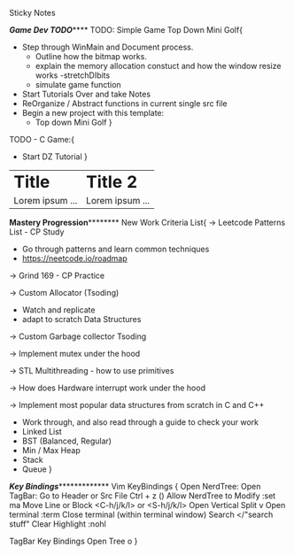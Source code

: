 Sticky Notes

*************************************Game Dev TODO*****************************************
TODO: Simple Game Top Down Mini Golf{
- Step through WinMain and Document process.
    - Outline how the bitmap works.
    - explain the memory allocation constuct and how the window resize works
     -stretchDIbits
     - simulate game function
- Start Tutorials Over and take Notes
- ReOrganize / Abstract functions in current single src file
- Begin a new project with this template:
   - Top down Mini Golf
  }

TODO - C Game:{
- Start DZ Tutorial
}

<table border="0">
 <tr>
    <td><b style="font-size:30px">Title</b></td>
    <td><b style="font-size:30px">Title 2</b></td>
 </tr>
 <tr>
    <td>Lorem ipsum ...</td>
    <td>Lorem ipsum ...</td>
 </tr>
</table>


********************************Mastery Progression****************************************
New Work Criteria List{
-> Leetcode Patterns List - CP Study
   - Go through patterns and learn common techniques
   - https://neetcode.io/roadmap


-> Grind 169 - CP Practice

-> Custom Allocator (Tsoding)
   - Watch and replicate
   - adapt to scratch Data Structures

-> Custom Garbage collector Tsoding

-> Implement mutex under the hood

-> STL Multithreading - how to use primitives

-> How does Hardware interrupt work under the hood

-> Implement most popular data structures from scratch in C and C++
   - Work through, and also read through a guide to check your work
   - Linked List
   - BST (Balanced, Regular)
   - Min / Max Heap
   - Stack
   - Queue
}

*********************************Key Bindings**********************************************
Vim KeyBindings
{
Open NerdTree:                                                     <F2>
Open TagBar:                                                         <F8>
Go to Header or Src File                                        Ctrl + z (<C-z>)
Allow NerdTree to Modify                                     :set ma
Move Line or Block                                                <C-h/j/k/l> or <S-h/j/k/l>
Open Vertical Split                                                 <C-w> v
Open terminal                                                        :term
Close terminal                                                        <C-d> (within terminal window)
Search                                                                     </"search stuff"
Clear Highlight                                                        :nohl




TagBar Key Bindings
Open Tree                                                               o
 }
